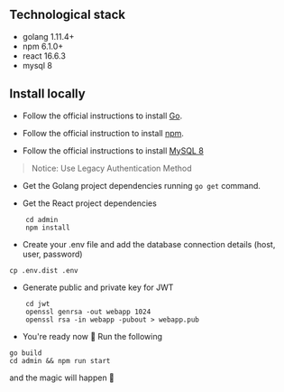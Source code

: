 ## Technological stack

- golang 1.11.4+
- npm 6.1.0+
- react 16.6.3
- mysql 8


## Install locally 


- Follow the official instructions to install [Go](https://golang.org/doc/install).

- Follow the official instruction to install [npm](https://www.npmjs.com/get-npm).

- Follow the official instructions to install [MySQL 8](https://dev.mysql.com/doc/refman/8.0/en/installing.html)
> Notice: Use Legacy Authentication Method 

- Get the Golang project dependencies running `go get` command.

- Get the React project dependencies
```
    cd admin
    npm install
```

- Create your .env file and add the database connection details (host, user, password) 
```
cp .env.dist .env

```

- Generate public and private key for JWT 

```
    cd jwt 
    openssl genrsa -out webapp 1024
    openssl rsa -in webapp -pubout > webapp.pub

```

- You're ready now :rocket: Run the following  
```
go build 
cd admin && npm run start
``` 
and the magic will happen :tada:

